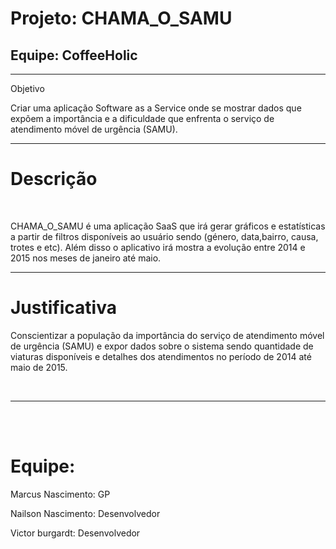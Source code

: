 <h1 dir="ltr" >Projeto: CHAMA_O_SAMU</h1>

<h2 dir="ltr" >Equipe: CoffeeHolic</h2>

<hr />Objetivo<p>Criar uma aplicação Software as a Service onde se mostrar dados que expõem a importância e a dificuldade que enfrenta o serviço de atendimento móvel de urgência (SAMU).</p>

<hr /><h1 dir="ltr" >Descrição</h1>

<br />
<p>CHAMA_O_SAMU é uma aplicação SaaS que irá gerar gráficos e estatísticas a partir de filtros disponíveis ao usuário sendo (género, data,bairro, causa, trotes e etc). Além disso o aplicativo irá mostra a evolução entre 2014 e 2015 nos meses de janeiro até maio.</p>

<hr /><h1 dir="ltr" >Justificativa</h1>

<p>Conscientizar a população da importância do serviço de atendimento móvel de urgência (SAMU) e expor dados sobre o sistema sendo quantidade de viaturas disponíveis e detalhes dos atendimentos no período de 2014 até maio de 2015.</p>

<br />
<hr /><br />
<br />
<h1 dir="ltr" >Equipe:</h1>

<p>Marcus Nascimento: GP</p>

<p>Nailson Nascimento: Desenvolvedor</p>

<p>Victor burgardt: Desenvolvedor</p>

<br />

